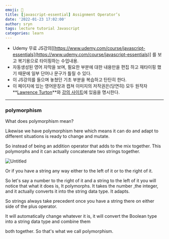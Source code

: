 ```yaml
---
emoji: 📑
title: [javascript-essential] Assignment Operator’s
date: '2022-01-23 17:02:00'
author: sryn
tags: lecture tutorial Javascript
categories: learn
---
```


- Udemy 무료 JS강의[[https://www.udemy.com/course/javascript-essentials](https://www.udemy.com/course/javascript-essentials)] 를 보고 복기용으로 타이핑하는 수업내용.
- 자동생성된 영어 자막을 보며, 필요한 부분에 대한 내용만을 편집 하고 재타이핑 했기 때문에 일부 단어나 문구가 틀릴 수 있다.
- 이 JS강의를 들으며 놓쳤던 기초 부분을 복습하고 탄탄히 한다.
- 이 페이지에 있는 영어문장과 캡쳐 이미지의 저작권은(당연히) 모두 원작자 **[Lawrence Turton](https://www.udemy.com/user/lawrenceturton/)**와 [강의 사이트](https://www.udemy.com/course/javascript-essentials)에 있음을 명시한다.

---

### polymorphism

What does polymorphism mean?

Likewise we have polymorphism here which means it can do and adapt to different situations is ready to change and mutate.

So instead of being an addition operator that adds to the mix together. This polymorphs and it can actually concatenate two strings together.

![Untitled](https://s3-us-west-2.amazonaws.com/secure.notion-static.com/692a57a3-2c65-4ac5-9d0e-bd14aae6aadd/Untitled.png)

Or if you have a string any way either to the left of it or to the right of it.

So let's say a number to the right of it and a string to the left of it you will notice that what it does is, It polymorphs. It takes the number ,the integer, and it actually converts it into the string data type. It adapts.

So strings always take precedent once you have a string there on either side of the plus operator.

It will automatically change whatever it is, it will convert the Boolean type into a string data type and combine them

both together. So that's what we call polymorphism.

```toc

```
